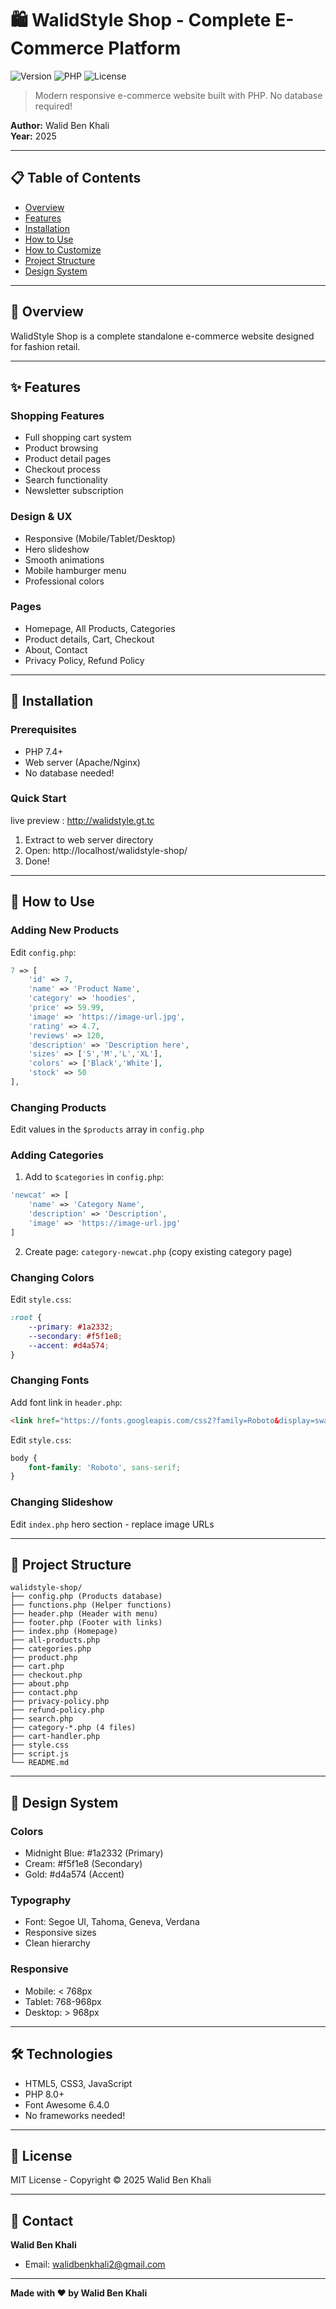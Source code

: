 # 🛍️ WalidStyle Shop - Complete E-Commerce Platform

![Version](https://img.shields.io/badge/Version-1.0.0-blue)
![PHP](https://img.shields.io/badge/PHP-8.0+-purple)
![License](https://img.shields.io/badge/License-MIT-green)

> Modern responsive e-commerce website built with PHP. No database required!

**Author:** Walid Ben Khali  
**Year:** 2025

---

## 📋 Table of Contents
- [Overview](#overview)
- [Features](#features)
- [Installation](#installation)
- [How to Use](#how-to-use)
- [How to Customize](#how-to-customize)
- [Project Structure](#project-structure)
- [Design System](#design-system)

---

## 🎯 Overview

WalidStyle Shop is a complete standalone e-commerce website designed for fashion retail.

---

## ✨ Features

### Shopping Features
- Full shopping cart system
- Product browsing
- Product detail pages
- Checkout process
- Search functionality
- Newsletter subscription

### Design & UX
- Responsive (Mobile/Tablet/Desktop)
- Hero slideshow
- Smooth animations
- Mobile hamburger menu
- Professional colors

### Pages
- Homepage, All Products, Categories
- Product details, Cart, Checkout
- About, Contact
- Privacy Policy, Refund Policy

---

## 🚀 Installation

### Prerequisites
- PHP 7.4+
- Web server (Apache/Nginx)
- No database needed!

### Quick Start

live preview :
http://walidstyle.gt.tc
1. Extract to web server directory
2. Open: http://localhost/walidstyle-shop/
3. Done!

---

## 📖 How to Use

### Adding New Products

Edit `config.php`:

```php
7 => [
    'id' => 7,
    'name' => 'Product Name',
    'category' => 'hoodies',
    'price' => 59.99,
    'image' => 'https://image-url.jpg',
    'rating' => 4.7,
    'reviews' => 120,
    'description' => 'Description here',
    'sizes' => ['S','M','L','XL'],
    'colors' => ['Black','White'],
    'stock' => 50
],
```

### Changing Products
Edit values in the `$products` array in `config.php`

### Adding Categories

1. Add to `$categories` in `config.php`:
```php
'newcat' => [
    'name' => 'Category Name',
    'description' => 'Description',
    'image' => 'https://image-url.jpg'
]
```

2. Create page: `category-newcat.php` (copy existing category page)

### Changing Colors

Edit `style.css`:
```css
:root {
    --primary: #1a2332;
    --secondary: #f5f1e8;
    --accent: #d4a574;
}
```

### Changing Fonts

Add font link in `header.php`:
```html
<link href="https://fonts.googleapis.com/css2?family=Roboto&display=swap" rel="stylesheet">
```

Edit `style.css`:
```css
body {
    font-family: 'Roboto', sans-serif;
}
```

### Changing Slideshow

Edit `index.php` hero section - replace image URLs

---

## 📁 Project Structure

```
walidstyle-shop/
├── config.php (Products database)
├── functions.php (Helper functions)
├── header.php (Header with menu)
├── footer.php (Footer with links)
├── index.php (Homepage)
├── all-products.php
├── categories.php
├── product.php
├── cart.php
├── checkout.php
├── about.php
├── contact.php
├── privacy-policy.php
├── refund-policy.php
├── search.php
├── category-*.php (4 files)
├── cart-handler.php
├── style.css
├── script.js
└── README.md
```

---

## 🎨 Design System

### Colors
- Midnight Blue: #1a2332 (Primary)
- Cream: #f5f1e8 (Secondary)
- Gold: #d4a574 (Accent)

### Typography
- Font: Segoe UI, Tahoma, Geneva, Verdana
- Responsive sizes
- Clean hierarchy

### Responsive
- Mobile: < 768px
- Tablet: 768-968px
- Desktop: > 968px

---

## 🛠️ Technologies

- HTML5, CSS3, JavaScript
- PHP 8.0+
- Font Awesome 6.4.0
- No frameworks needed!

---

## 📄 License

MIT License - Copyright © 2025 Walid Ben Khali

---

## 📧 Contact

**Walid Ben Khali**
- Email: walidbenkhali2@gmail.com

---

**Made with ❤️ by Walid Ben Khali**
